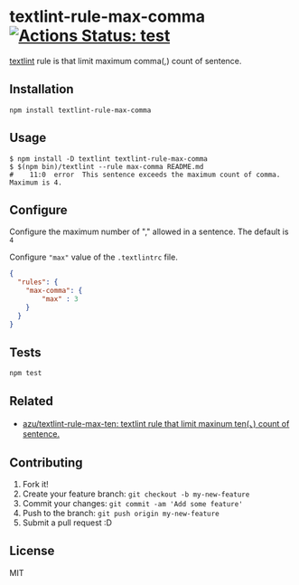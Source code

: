 # textlint-rule-max-comma [![Actions Status: test](https://github.com/azu/textlint-rule-max-comma/workflows/test/badge.svg)](https://github.com/azu/textlint-rule-max-comma/actions?query=workflow%3A"test")

[textlint](http://textlint.github.io/ "textlint") rule is that limit maximum comma(,) count of sentence.

## Installation

    npm install textlint-rule-max-comma

## Usage

    $ npm install -D textlint textlint-rule-max-comma
    $ $(npm bin)/textlint --rule max-comma README.md
    #    11:0  error  This sentence exceeds the maximum count of comma. Maximum is 4.

## Configure

Configure the maximum number of "," allowed in a sentence. The default is `4`

Configure `"max"` value of the `.textlintrc` file.

```json
{
  "rules": {
    "max-comma": {
        "max" : 3
    }
  }
}
```

## Tests

    npm test

## Related

- [azu/textlint-rule-max-ten: textlint rule that limit maxinum ten(、) count of sentence.](https://github.com/azu/textlint-rule-max-ten "azu/textlint-rule-max-ten: textlint rule that limit maxinum ten(、) count of sentence.")

## Contributing

1. Fork it!
2. Create your feature branch: `git checkout -b my-new-feature`
3. Commit your changes: `git commit -am 'Add some feature'`
4. Push to the branch: `git push origin my-new-feature`
5. Submit a pull request :D

## License

MIT